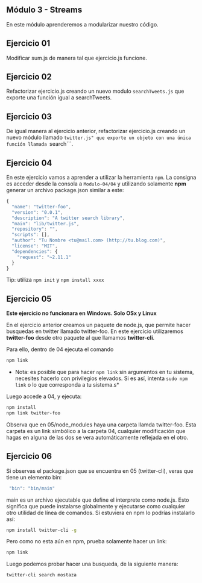## Módulo 3 - Streams

En este módulo aprenderemos a modularizar nuestro código.

## Ejercicio 01

Modificar sum.js de manera tal que ejercicio.js funcione.

## Ejercicio 02

Refactorizar ejercicio.js creando un nuevo modulo ```searchTweets.js``` que exporte una función igual a searchTweets.

## Ejercicio 03

De igual manera al ejercicio anterior, refactorizar ejercicio.js creando un nuevo módulo llamado ```twitter.js" que exporte un objeto con una única función llamada ```search```.

## Ejercicio 04

En este ejercicio vamos a aprender a utilizar la herramienta ```npm```. La consigna es acceder desde la consola a ```Modulo-04/04``` y utilizando solamente **npm** generar un archivo package.json similar a este:

```javascript
{
  "name": "twitter-foo",
  "version": "0.0.1",
  "description": "A twitter search library",
  "main": "lib/twitter.js",
  "repository": "",
  "scripts": [],
  "author": "Tu Nombre <tu@mail.com> (http://tu.blog.com)",
  "license": "MIT",
  "dependencies": {
    "request": "~2.11.1"
  }
}
```

Tip: utiliza ```npm init``` y ```npm install xxxx``` 

## Ejercicio 05

**Este ejercicio no funcionara en Windows. Solo OSx y Linux**

En el ejercicio anterior creamos un paquete de node.js, que permite hacer busquedas en twitter llamado twitter-foo. En este ejercicio utilizaremos **twitter-foo** desde otro paquete al que llamamos **twitter-cli**.

Para ello, dentro de 04 ejecuta el comando 

```bash
npm link
```
* Nota: es posible que para hacer ```npm link``` sin argumentos en tu sistema, necesites hacerlo con privilegios elevados. Si es así, intenta ```sudo npm link``` o lo que corresponda a tu sistema.s*

Luego accede a 04, y ejecuta:

```bash
npm install
npm link twitter-foo
```

Observa que en 05/node_modules haya una carpeta llamda twitter-foo. Esta carpeta es un link simbólico a la carpeta 04, cualquier modificación que hagas en alguna de las dos se vera automáticamente reflejada en el otro.

## Ejercicio 06

Si observas el package.json que se encuentra en 05 (twitter-cli), veras que tiene un elemento bin: 

```javascript
 "bin": "bin/main"
```

main es un archivo ejecutable que define el interprete como node.js. Esto significa que puede instalarse globalmente y ejecutarse como cualquier otro utilidad de línea de comandos. Si estuviera en npm lo podrías instalarlo así:

```bash
npm install twitter-cli -g
```

Pero como no esta aún en npm, prueba solamente hacer un link:

```bash
npm link
```

Luego podemos probar hacer una busqueda, de la siguiente manera:


```bash
twitter-cli search mostaza
```